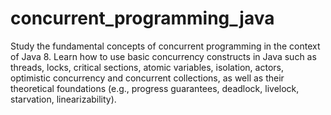 # concurrent_programming_java
Study the fundamental concepts of concurrent programming in the context of Java 8. Learn how to use basic concurrency constructs in Java such as threads, locks, critical sections, atomic variables, isolation, actors, optimistic concurrency and concurrent collections, as well as their theoretical foundations (e.g., progress guarantees, deadlock, livelock, starvation, linearizability).
